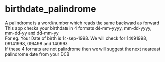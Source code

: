 # birthdate_palindrome
A palindrome is a word/number which reads the same backward as forward<br>
This app checks your birthdate in 4 formats dd-mm-yyyy, mm-dd-yyyy, mm-dd-yy and dd-mm-yy<br>
For eg. Your Date of birth is 14-sep-1998. We will check for 14091998, 09141998, 091498 and 140998<br>
If these 4 formats are not palindrome then we will suggest the next neareast palindrome date from your DOB<br>
